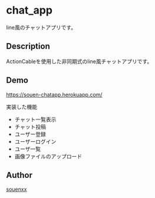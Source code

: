 chat_app
====
line風のチャットアプリです。

## Description
ActionCableを使用した非同期式のline風チャットアプリです。

## Demo
<https://souen-chatapp.herokuapp.com/>

実装した機能
 - チャット一覧表示
 - チャット投稿
 - ユーザー登録
 - ユーザーログイン
 - ユーザ一覧
 - 画像ファイルのアップロード
 
## Author

[souenxx](https://github.com/souenxx)
